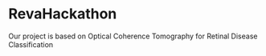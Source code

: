# RevaHackathon

Our project is based on Optical Coherence Tomography for Retinal Disease Classification
